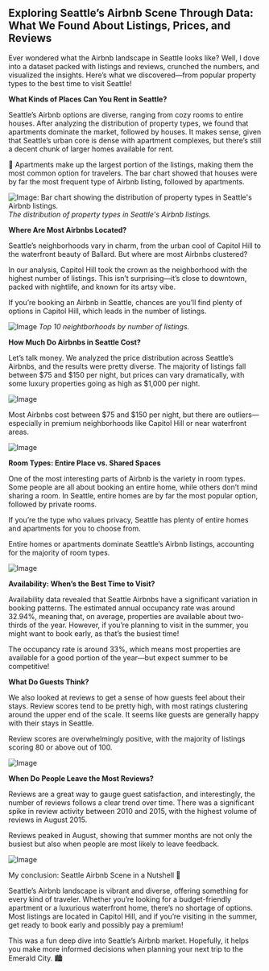 ## Exploring Seattle’s Airbnb Scene Through Data: What We Found About Listings, Prices, and Reviews

Ever wondered what the Airbnb landscape in Seattle looks like? Well, I dove into a dataset packed with listings and reviews, crunched the numbers, and visualized the insights. Here’s what we discovered—from popular property types to the best time to visit Seattle!

**What Kinds of Places Can You Rent in Seattle?**

Seattle’s Airbnb options are diverse, ranging from cozy rooms to entire houses. After analyzing the distribution of property types, we found that apartments dominate the market, followed by houses. It makes sense, given that Seattle’s urban core is dense with apartment complexes, but there’s still a decent chunk of larger homes available for rent.

🧐 Apartments make up the largest portion of the listings, making them the most common option for travelers. The bar chart showed that houses were by far the most frequent type of Airbnb listing, followed by apartments.

![Image: Bar chart showing the distribution of property types in Seattle's Airbnb listings.](./imgs/property_type_distribution.png)
*The distribution of property types in Seattle's Airbnb listings.*

**Where Are Most Airbnbs Located?**

Seattle’s neighborhoods vary in charm, from the urban cool of Capitol Hill to the waterfront beauty of Ballard. But where are most Airbnbs clustered?

In our analysis, Capitol Hill took the crown as the neighborhood with the highest number of listings. This isn’t surprising—it’s close to downtown, packed with nightlife, and known for its artsy vibe.

If you’re booking an Airbnb in Seattle, chances are you’ll find plenty of options in Capitol Hill, which leads in the number of listings.


![Image](./imgs/Top%2010%20Neighborhoods%20by%20Number%20of%20Listings.png)
*Top 10 neightborhoods by number of listings.*


**How Much Do Airbnbs in Seattle Cost?**

Let’s talk money. We analyzed the price distribution across Seattle’s Airbnbs, and the results were pretty diverse. The majority of listings fall between \$75 and \$150 per night, but prices can vary dramatically, with some luxury properties going as high as \$1,000 per night.

![Image](./imgs/price_distribution.png)

Most Airbnbs cost between \$75 and \$150 per night, but there are outliers—especially in premium neighborhoods like Capitol Hill or near waterfront areas.

![Image](./imgs/price_by_room_type.png)


**Room Types: Entire Place vs. Shared Spaces**

One of the most interesting parts of Airbnb is the variety in room types. Some people are all about booking an entire home, while others don’t mind sharing a room. In Seattle, entire homes are by far the most popular option, followed by private rooms.

If you’re the type who values privacy, Seattle has plenty of entire homes and apartments for you to choose from.

Entire homes or apartments dominate Seattle’s Airbnb listings, accounting for the majority of room types.

![Image](./imgs/room_type_preferences.png)


**Availability: When’s the Best Time to Visit?**

Availability data revealed that Seattle Airbnbs have a significant variation in booking patterns. The estimated annual occupancy rate was around 32.94%, meaning that, on average, properties are available about two-thirds of the year. However, if you’re planning to visit in the summer, you might want to book early, as that’s the busiest time!

The occupancy rate is around 33%, which means most properties are available for a good portion of the year—but expect summer to be competitive!

**What Do Guests Think?**

We also looked at reviews to get a sense of how guests feel about their stays. Review scores tend to be pretty high, with most ratings clustering around the upper end of the scale. It seems like guests are generally happy with their stays in Seattle.

Review scores are overwhelmingly positive, with the majority of listings scoring 80 or above out of 100.

![Image](./imgs/review_scores_rating_distribution.png)

**When Do People Leave the Most Reviews?**

Reviews are a great way to gauge guest satisfaction, and interestingly, the number of reviews follows a clear trend over time. There was a significant spike in review activity between 2010 and 2015, with the highest volume of reviews in August 2015.

Reviews peaked in August, showing that summer months are not only the busiest but also when people are most likely to leave feedback.

![Image](./imgs/monthly_reviews_2010_2015.png)


My conclusion: Seattle Airbnb Scene in a Nutshell 🌆

Seattle’s Airbnb landscape is vibrant and diverse, offering something for every kind of traveler. Whether you’re looking for a budget-friendly apartment or a luxurious waterfront home, there’s no shortage of options. Most listings are located in Capitol Hill, and if you’re visiting in the summer, get ready to book early and possibly pay a premium!

This was a fun deep dive into Seattle’s Airbnb market. Hopefully, it helps you make more informed decisions when planning your next trip to the Emerald City. 🏙️
